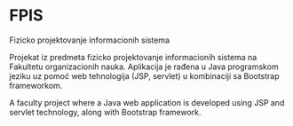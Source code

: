 # FPIS
Fizicko projektovanje informacionih sistema

Projekat iz predmeta fizicko projektovanje informacionih sistema na Fakultetu organizacionih nauka. Aplikacija je rađena u Java programskom jeziku uz pomoć web tehnologija (JSP, servlet) u kombinaciji sa Bootstrap frameworkom.

A faculty project where a Java web application is developed using JSP and servlet technology, along with Bootstrap framework. 
